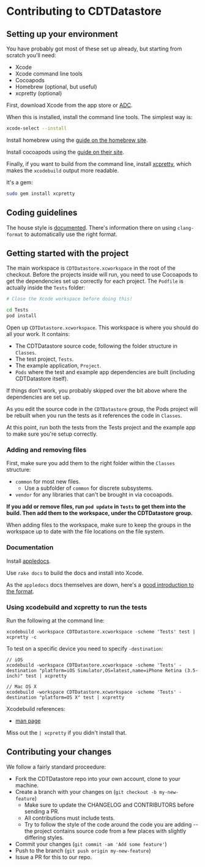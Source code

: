 # Contributing to CDTDatastore

## Setting up your environment

You have probably got most of these set up already, but starting from scratch
you'll need:

* Xcode
* Xcode command line tools
* Cocoapods
* Homebrew (optional, but useful)
* xcpretty (optional)

First, download Xcode from the app store or [ADC][adc].

When this is installed, install the command line tools. The simplest way is:

```bash
xcode-select --install
```

Install homebrew using the [guide on the homebrew site][homebrew].

Install cocoapods using the [guide on their site][cpinstall].

Finally, if you want to build from the command line, install [xcpretty][xcpretty],
which makes the `xcodebuild` output more readable.

It's a gem:

```bash
sudo gem install xcpretty
```

[adc]: http://developer.apple.com/
[xcpretty]: https://github.com/mneorr/XCPretty
[homebrew]: http://brew.sh
[cpinstall]: http://guides.cocoapods.org/using/index.html

## Coding guidelines

The house style is [documented](doc/style-guide.md). There's information there on using
`clang-format` to automatically use the right format.

## Getting started with the project

The main workspace is `CDTDatastore.xcworkspace` in the root of the checkout.
Before the projects inside will run, you need to use Cocoapods to get the
dependencies set up correctly for each project. The `Podfile` is actually
inside the `Tests` folder:

```bash
# Close the Xcode workspace before doing this!

cd Tests
pod install
```

Open up `CDTDatastore.xcworkspace`. This workspace is where you should do all
your work. It contains:

* The CDTDatastore source code, following the folder structure in `Classes`.
* The test project, `Tests`.
* The example application, `Project`.
* `Pods` where the test and example app dependencies are built (including
  CDTDatastore itself).

If things don't work, you probably skipped over the bit above where the
dependencies are set up.

As you edit the source code in the `CDTDatastore` group, the Pods project will
be rebuilt when you run the tests as it references the code in `Classes`.

At this point, run both the tests from the Tests project and the example app
to make sure you're setup correctly.

### Adding and removing files

First, make sure you add them to the right folder within the `Classes` structure:

* `common` for most new files.
  * Use a subfolder of `common` for discrete subsystems. 
* `vendor` for any libraries that can't be brought in via cocoapods.

**If you add or remove files, run `pod update` in `Tests` to get them into
the build. Then add them to the workspace, under the CDTDatastore group.**

When adding files to the workspace, make sure to keep the groups in the
workspace up to date with the file locations on the file system.

### Documentation

Install [appledocs][appledocs].

Use `rake docs` to build the docs and install into Xcode.

As the `appledocs` docs themselves are down, here's a
[good introduction to the format](http://www.cocoanetics.com/2011/11/amazing-apple-like-documentation/).

[appledocs]: http://gentlebytes.com/appledoc/

### Using xcodebuild and xcpretty to run the tests

Run the following at the command line:

```
xcodebuild -workspace CDTDatastore.xcworkspace -scheme 'Tests' test | xcpretty -c
```

To test on a specific device you need to specify `-destination`:

```
// iOS
xcodebuild -workspace CDTDatastore.xcworkspace -scheme 'Tests' -destination "platform=iOS Simulator,OS=latest,name=iPhone Retina (3.5-inch)" test | xcpretty

// Mac OS X
xcodebuild -workspace CDTDatastore.xcworkspace -scheme 'Tests' -destination "platform=OS X" test | xcpretty
```

Xcodebuild references:

* [man page](https://developer.apple.com/library/mac/documentation/Darwin/Reference/ManPages/man1/xcodebuild.1.html)

Miss out the `| xcpretty` if you didn't install that.

## Contributing your changes

We follow a fairly standard proceedure:

* Fork the CDTDatastore repo into your own account, clone to your machine.
* Create a branch with your changes on (`git checkout -b my-new-feature`)
  * Make sure to update the CHANGELOG and CONTRIBUTORS before sending a PR.
  * All contributions must include tests.
  * Try to follow the style of the code around the code you
    are adding -- the project contains source code from a few places with
    slightly differing styles.
* Commit your changes (`git commit -am 'Add some feature'`)
* Push to the branch (`git push origin my-new-feature`)
* Issue a PR for this to our repo.
